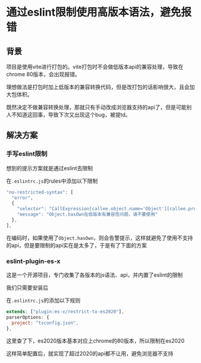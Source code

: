 # 通过eslint限制使用高版本语法，避免报错



## 背景

项目是使用vite进行打包的。vite打包时不会做低版本api的兼容处理，导致在chrome 80版本，会出现报错。

理想做法是打包时加上低版本的兼容转换代码，但是改打包的话影响很大，且会加大包体积。

既然决定不做兼容转换处理，那就只有手动改成浏览器支持的api了，但是可能别人不知道这回事，导致下次又出现这个bug，被提td。



## 解决方案



### 手写eslint限制

想到的提示方案就是通过eslint去限制

在`.eslintrc.js`的rules中添加以下限制

```js
"no-restricted-syntax": [
  "error",
  {
    "selector": "CallExpression[callee.object.name='Object'][callee.property.name='hasOwn']",
    "message": "Object.hasOwn在低版本有兼容性问题，请不要使用"
  },
],
```



在编码时，如果使用了`Object.hasOwn`，则会告警提示，这样就避免了使用不支持的api，但是要限制的api实在是太多了，于是有了下面的方案





### eslint-plugin-es-x

这是一个开源项目，专门收集了各版本的js语法、api，并内置了eslint的限制

我们只需要安装后

在`.eslintrc.js`的添加以下规则

```js
extends: ["plugin:es-x/restrict-to-es2020"],
parserOptions: {
  project: "tsconfig.json",
},
```

这里查了下，es2020版本基本对应上chrome的80版本，所以限制在es2020

这样简单配置后，就实现了超过2020的api都不让用，避免浏览器不支持

